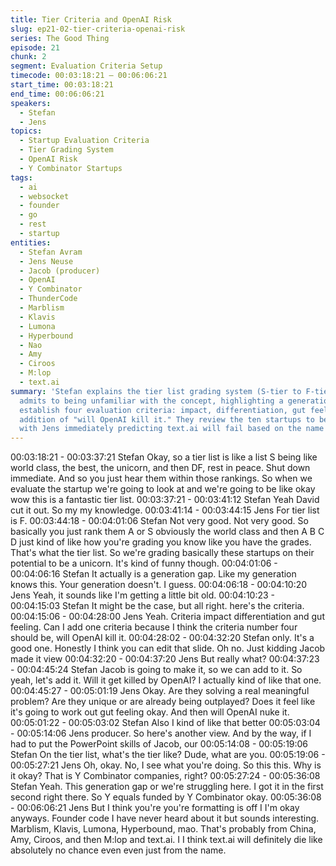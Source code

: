 ```yaml
---
title: Tier Criteria and OpenAI Risk
slug: ep21-02-tier-criteria-openai-risk
series: The Good Thing
episode: 21
chunk: 2
segment: Evaluation Criteria Setup
timecode: 00:03:18:21 – 00:06:06:21
start_time: 00:03:18:21
end_time: 00:06:06:21
speakers:
  - Stefan
  - Jens
topics:
  - Startup Evaluation Criteria
  - Tier Grading System
  - OpenAI Risk
  - Y Combinator Startups
tags:
  - ai
  - websocket
  - founder
  - go
  - rest
  - startup
entities:
  - Stefan Avram
  - Jens Neuse
  - Jacob (producer)
  - OpenAI
  - Y Combinator
  - ThunderCode
  - Marblism
  - Klavis
  - Lumona
  - Hyperbound
  - Nao
  - Amy
  - Ciroos
  - M:lop
  - text.ai
summary: 'Stefan explains the tier list grading system (S-tier to F-tier) while Jens
  admits to being unfamiliar with the concept, highlighting a generation gap. They
  establish four evaluation criteria: impact, differentiation, gut feeling, and Jens''
  addition of "will OpenAI kill it." They review the ten startups to be evaluated,
  with Jens immediately predicting text.ai will fail based on the name alone.'
---
```


00:03:18:21 - 00:03:37:21
Stefan
Okay, so a tier list is like a list S being like world class, the best, the unicorn, and then DF, rest in
peace. Shut down immediate. And so you just hear them within those rankings. So when we
evaluate the startup we're going to look at and we're going to be like okay wow this is a fantastic
tier list.
00:03:37:21 - 00:03:41:12
Stefan
Yeah David cut it out. So my my knowledge.
00:03:41:14 - 00:03:44:15
Jens
For tier list is F.
00:03:44:18 - 00:04:01:06
Stefan
Not very good. Not very good. So basically you just rank them A or S obviously the world class
and then A B C D just kind of like how you're grading you know like you have the grades. That's
what the tier list. So we're grading basically these startups on their potential to be a unicorn. It's
kind of funny though.
00:04:01:06 - 00:04:06:16
Stefan
It actually is a generation gap. Like my generation knows this. Your generation doesn't. I guess.
00:04:06:18 - 00:04:10:20
Jens
Yeah, it sounds like I'm getting a little bit old.
00:04:10:23 - 00:04:15:03
Stefan
It might be the case, but all right. here's the criteria.
00:04:15:06 - 00:04:28:00
Jens
Yeah. Criteria impact differentiation and gut feeling. Can I add one criteria because I think the
criteria number four should be, will OpenAI kill it.
00:04:28:02 - 00:04:32:20
Stefan
only.
It's a good one. Honestly I think you can edit that slide. Oh no. Just kidding Jacob made it view
00:04:32:20 - 00:04:37:20
Jens
But really what?
00:04:37:23 - 00:04:45:24
Stefan
Jacob is going to make it, so we can add to it. So yeah, let's add it. Will it get killed by OpenAI? I
actually kind of like that one.
00:04:45:27 - 00:05:01:19
Jens
Okay. Are they solving a real meaningful problem? Are they unique or are already being
outplayed? Does it feel like it's going to work out gut feeling okay. And then will OpenAI nuke it.
00:05:01:22 - 00:05:03:02
Stefan
Also I kind of like that better
00:05:03:04 - 00:05:14:06
Jens
producer.
So here's another view. And by the way, if I had to put the PowerPoint skills of Jacob, our
00:05:14:08 - 00:05:19:06
Stefan
On the tier list, what's the tier like? Dude, what are you.
00:05:19:06 - 00:05:27:21
Jens
Oh, okay. No, I see what you're doing. So this this. Why is it okay? That is Y Combinator
companies, right?
00:05:27:24 - 00:05:36:08
Stefan
Yeah. This generation gap or we're struggling here. I got it in the first second right there. So Y
equals funded by Y Combinator okay.
00:05:36:08 - 00:06:06:21
Jens
But I think you're you're formatting is off I I'm okay anyways. Founder code I have never heard
about it but sounds interesting. Marblism, Klavis, Lumona, Hyperbound, mao. That's probably
from China, Amy, Ciroos, and then M:lop and text.ai. I I think text.ai will definitely die like
absolutely no chance even even just from the name.